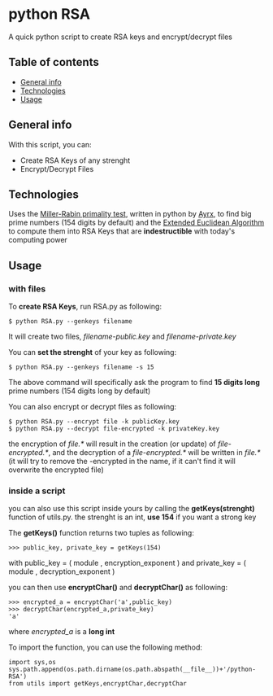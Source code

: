# python RSA

A quick python script to create RSA keys and encrypt/decrypt files

## Table of contents
* [General info](#general-info)
* [Technologies](#technologies)
* [Usage](#setup)

## General info
With this script, you can:
* Create RSA Keys of any strenght 
* Encrypt/Decrypt Files
	
## Technologies
Uses the [Miller-Rabin primality test](https://en.wikipedia.org/wiki/Miller%E2%80%93Rabin_primality_test), written in python by [Ayrx](github.com/Ayrx), to find big prime numbers (154 digits by default)
and  the [Extended Euclidean Algorithm](https://en.wikipedia.org/wiki/Extended_Euclidean_algorithm) to compute them into RSA Keys that are **indestructible** with today's computing power

	
## Usage

### with files
To **create RSA Keys**, run RSA&#46;py as following:

```
$ python RSA.py --genkeys filename
```
It will create two files, *filename-public.key* and *filename-private.key*

You can **set the strenght** of your key as following:
```
$ python RSA.py --genkeys filename -s 15
```
The above command will specifically ask the program to find **15 digits long** prime numbers (154 digits long by default)

You can also encrypt or decrypt files as following:
```
$ python RSA.py --encrypt file -k publicKey.key
$ python RSA.py --decrypt file-encrypted -k privateKey.key
```
the encryption of *file.\** will result in the creation (or update) of *file-encrypted.\**, and the decryption of a *file-encrypted.\** will be written in *file.\** (it will try to remove the -encrypted in the name, if it can't find it will overwrite the encrypted file)

### inside a script
you can also use this script inside yours by calling the **getKeys(strenght)** function of utils&#46;py.
the strenght is an int, **use 154** if you want a strong key

The **getKeys()** function returns two tuples as following:
````
>>> public_key, private_key = getKeys(154)
````
with public_key = ( module , encryption_exponent )
and private_key = ( module , decryption_exponent )

you can then use **encryptChar()** and **decryptChar()** as following:
```
>>> encrypted_a = encryptChar('a',public_key)
>>> decryptChar(encrypted_a,private_key)
'a'
```
where *encrypted_a* is a **long int**

To import the function, you can use the following method:
```
import sys,os
sys.path.append(os.path.dirname(os.path.abspath(__file__))+'/python-RSA')
from utils import getKeys,encryptChar,decryptChar
```


